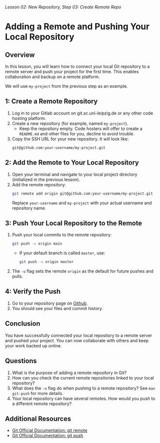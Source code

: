 *Lesson 02: New Repository, Step 03: Create Remote Repo*
# Adding a Remote and Pushing Your Local Repository

## Overview

In this lesson, you will learn how to connect your local Git repository to a remote server and push your project for the first time. This enables collaboration and backup on a remote platform.

We will use `my-project` from the previous step as an example.

## 1: Create a Remote Repository

1. Log in to your Gitlab account on git.sc.uni-leipzig.de or any other code hosting platform.
2. Create a new repository (for example, named `my-project`).
   - Keep the repository empty. Code hosters will offer to create a `README.md` and other files for you, decline to avoid trouble.
3. Copy the SSH URL for your new repository. It will look like:
   ```
   git@github.com:your-username/my-project.git
   ```

## 2: Add the Remote to Your Local Repository

1. Open your terminal and navigate to your local project directory (initialized in the previous lesson).
2. Add the remote repository:
   ```bash
   git remote add origin git@github.com:your-username/my-project.git
   ```
   Replace `your-username` and `my-project` with your actual username and repository name.

## 3: Push Your Local Repository to the Remote

1. Push your local commits to the remote repository:
   ```bash
   git push -u origin main
   ```
   - If your default branch is called `master`, use:
     ```bash
     git push -u origin master
     ```
2. The `-u` flag sets the remote `origin` as the default for future pushes and pulls.

## 4: Verify the Push

1. Go to your repository page on [Github](https://github.com).
2. You should see your files and commit history.

## Conclusion
You have successfully connected your local repository to a remote server and pushed your project. You can now collaborate with others and keep your work backed up online.

## Questions
1. What is the purpose of adding a remote repository in Git?
2. How can you check the current remote repositories linked to your local repository?
3. What does the `-u` flag do when pushing to a remote repository? See `man git-push` for more details.
4. Your local repository can have several remotes. How would you push to a different remote repository?


## Additional Resources
- [Git Official Documentation: git remote](https://git-scm.com/docs/git-remote)
- [Git Official Documentation: git push](https://git-scm.com/docs/git-push)
